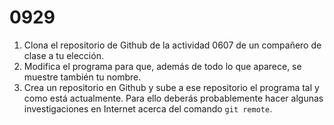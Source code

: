 # 0929

1. Clona el repositorio de Github de la actividad 0607 de un compañero de clase a tu elección.
2. Modifica el programa para que, además de todo lo que aparece, se muestre también tu nombre.
3. Crea un repositorio en Github y sube a ese repositorio el programa tal y como está actualmente. Para ello deberás probablemente hacer algunas investigaciones en Internet acerca del comando `git remote`.
